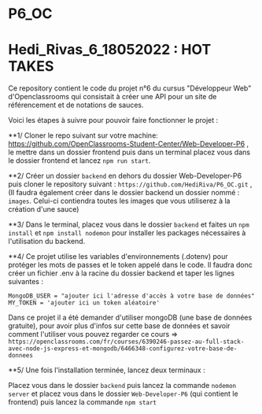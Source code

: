 # P6_OC
# Hedi_Rivas_6_18052022 : HOT TAKES

Ce repository contient le code du projet n°6 du cursus "Développeur Web" d'Openclassrooms qui consistait à créer une API pour un site de référencement et de notations de sauces.

Voici les étapes à suivre pour pouvoir faire fonctionner le projet :

**1/ Cloner le repo suivant sur votre machine: https://github.com/OpenClassrooms-Student-Center/Web-Developer-P6 , le mettre dans un dossier frontend puis dans un terminal placez vous dans le dossier frontend et lancez `npm run start`. 


**2/ Créer un dossier `backend` en dehors du dossier Web-Developer-P6 puis cloner le repository suivant : `https://github.com/HediRiva/P6_OC.git` ,
(Il faudra également créer dans le dossier backend un dossier nommé : `images`. Celui-ci contiendra toutes les images que vous utiliserez à la création d'une sauce)


**3/ Dans le terminal, placez vous dans le dossier `backend` et faites un `npm install` et `npm install nodemon` pour installer les packages nécessaires à l'utilisation du backend.


**4/ Ce projet utilise les variables d'environnements (.dotenv) pour protéger les mots de passes et le token appelé dans le code.
Il faudra donc créer un fichier .env à la racine du dossier backend et taper les lignes suivantes :

 `MongoDB_USER = "ajouter ici l'adresse d'accès à votre base de données"`
 `MY_TOKEN = 'ajouter ici un token aléatoire'`

Dans ce projet il a été demander d'utiliser mongoDB (une base de données gratuite), pour avoir plus d'infos sur cette base de données et savoir comment l'utiliser vous pouvez regarder ce cours => `https://openclassrooms.com/fr/courses/6390246-passez-au-full-stack-avec-node-js-express-et-mongodb/6466348-configurez-votre-base-de-donnees`



**5/ Une fois l'installation terminée, lancez deux terminaux :

Placez vous dans le  dossier `backend` puis lancez la commande `nodemon server` et placez vous dans le dossier `Web-Developer-P6` (qui contient le frontend) puis lancez la commande `npm start`
